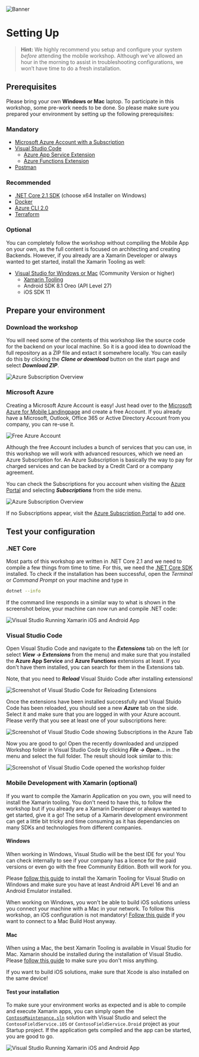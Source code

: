 ![Banner](Assets/Banner.png)

# Setting Up

> **Hint:** We highly recommend you setup and configure your system *before* attending the mobile workshop. Although we’ve allowed an hour in the morning to assist in troubleshooting configurations, we won’t have time to do a fresh installation.

## Prerequisites

Please bring your own **Windows or Mac** laptop. To participate in this workshop, some pre-work needs to be done. So please make sure you prepared your environment by setting up the following prerequisites:

### Mandatory
- [Microsoft Azure Account with a Subscription](https://aka.ms/azft-mobile)
- [Visual Studio Code](https://code.visualstudio.com/)
  - [Azure App Service Extension](https://marketplace.visualstudio.com/items?itemName=ms-azuretools.vscode-azureappservice)
  - [Azure Functions Extension](https://marketplace.visualstudio.com/items?itemName=ms-azuretools.vscode-azurefunctions)
- [Postman](https://www.getpostman.com/)

### Recommended
- [.NET Core 2.1 SDK](https://www.microsoft.com/net/download/windows/build) (choose x64 Installer on Windows)
- [Docker](https://www.docker.com/get-started)
- [Azure CLI 2.0](https://docs.microsoft.com/en-us/cli/azure/install-azure-cli?view=azure-cli-latest)
- [Terraform](https://www.terraform.io/intro/getting-started/install.html)

### Optional

You can completely follow the workshop without compiling the Mobile App on your own, as the full content is focused on architecting and creating Backends. However, if you already are a Xamarin Developer or always wanted to get started, install the Xamarin Tooling as well:

- [Visual Studio for Windows or Mac](https://www.visualstudio.com/) (Community Version or higher)
  - [Xamarin Tooling](https://developer.xamarin.com/guides/cross-platform/getting_started/installation/windows/)
  - Android SDK 8.1 Oreo (API Level 27)
  - iOS SDK 11

## Prepare your environment

### Download the workshop

You will need some of the contents of this workshop like the source code for the backend on your local machine. So it is a good idea to download the full repository as a ZIP file and extact it somewhere locally. You can easily do this by clicking the  ***Clone or download*** button on the start page and select ***Download ZIP***.

![Azure Subscription Overview](Assets/GitHubDownload.png)

### Microsoft Azure

Creating a Microsoft Azure Account is easy! Just head over to the [Microsoft Azure for Mobile Landingpage](https://aka.ms/azft-mobile) and create a free Account. If you already have a Microsoft, Outlook, Office 365 or Active Directory Account from you company, you can re-use it.

![Free Azure Account](Assets/FreeAzureAccount.png)

Although the free Account includes a bunch of services that you can use, in this workshop we will work with advanced resources, which we need an Azure Subscription for. An Azure Subscription is basically the way to pay for charged services and can be backed by a Credit Card or a company agreement.

You can check the Subscriptions for you account when visiting the [Azure Portal](https://portal.azure.com) and selecting ***Subscriptions*** from the side menu.

![Azure Subscription Overview](Assets/AzureSubscriptionOverview.png)

If no Subscriptions appear, visit the [Azure Subscription Portal](https://account.azure.com/Subscriptions) to add one.

## Test your configuration

### .NET Core

Most parts of this workshop are written in .NET Core 2.1 and we need to compile a few things from time to time. For this, we need the [.NET Core SDK](https://www.microsoft.com/net/download/windows/build) installed. To check if the installation has been successful, open the *Terminal* or *Command Prompt* on your machine and type in

```bash
dotnet --info
```

If the command line responds in a similar way to what is shown in the screenshot below, your machine can now run and compile .NET code:

![Visual Studio Running Xamarin iOS and Android App](Assets/DotnetInfoBash.png)

### Visual Studio Code

Open Visual Studio Code and navigate to the ***Extensions*** tab on the left (or select ***View -> Extensions*** from the menu) and make sure that you installed the **Azure App Service** and **Azure Functions**  extensions at least. If you don't have them installed, you can search for them in the Extensions tab.

Note, that you need to ***Reload*** Visual Stuido Code after installing extensions!

![Screenshot of Visual Studio Code for Reloading Extensions](Assets/VSCodeReloadExtensions.png)

Once the extensions have been installed successfully and Visual Stuido Code has been reloaded, you should see a new ***Azure*** tab on the side. Select it and make sure that you are logged in with your Azure account. Please verify that you see at least one of your subscriptions here:

![Screenshot of Visual Studio Code showing Subscriptions in the Azure Tab](Assets/VSCodeAzureSubs.png)

Now you are good to go! Open the recently downloaded and unzipped Workshop folder in Visual Studio Code by clicking ***File -> Open...*** in the menu and select the full folder. The result should look similar to this:

![Screenshot of Visual Studio Code opened the workshop folder](Assets/VSCodeOpenWSFolder.png)

### Mobile Development with Xamarin (optional)

If you want to compile the Xamarin Application on you own, you will need to install the Xamarin tooling. You don't need to have this, to follow the workshop but if you already are a Xamarin Developer or always wanted to get started, give it a go! The setup of a Xamarin development environment can get a little bit tricky and time consuming as it has dependancies on many SDKs and technologies from different companies.

#### Windows

When working in Windows, Visual Studio will be the best IDE for you! You can check internally to see if your company has a licence for the paid versions or even go with the free Community Edition. Both will work for you.

Please [follow this guide](https://developer.xamarin.com/guides/cross-platform/getting_started/installation/windows/) to install the Xamarin Tooling for Visual Studio on Windows and make sure you have at least Android API Level 16 and an Android Emulator installed.

When working on Windows, you won't be able to build iOS solutions unless you connect your machine with a Mac in your network. To follow this workshop, an iOS configuration is not mandatory! [Follow this guide](https://developer.xamarin.com/guides/ios/getting_started/installation/windows/) if you want to connect to a Mac Build Host anyway.

#### Mac

When using a Mac, the best Xamarin Tooling is available in Visual Studio for Mac. Xamarin should be installed during the installation of Visual Studio. Please [follow this guide](https://docs.microsoft.com/en-us/visualstudio/mac/installation) to make sure you don't miss anything.

If you want to build iOS solutions, make sure that Xcode is also installed on the same device!

#### Test your installation

To make sure your environment works as expected and is able to compile and execute Xamarin apps, you can simply open the [`ContosoMaintenance.sln`](/ContosoMaintenance.sln) solution with Visual Studio and select the `ContosoFieldService.iOS` or `ContosoFieldService.Droid` project as your Startup project. If the application gets compiled and the app can be started, you are good to go.

![Visual Studio Running Xamarin iOS and Android App](Assets/VSMacRunningiOSandAndroid.png)
